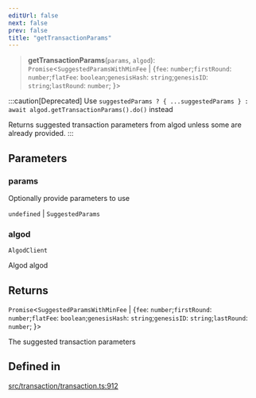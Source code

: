 ```yaml
---
editUrl: false
next: false
prev: false
title: "getTransactionParams"
---
```


> **getTransactionParams**(`params`, `algod`): `Promise`\<`SuggestedParamsWithMinFee` \| \{`fee`: `number`;`firstRound`: `number`;`flatFee`: `boolean`;`genesisHash`: `string`;`genesisID`: `string`;`lastRound`: `number`; \}\>

:::caution[Deprecated]
Use `suggestedParams ? { ...suggestedParams } : await algod.getTransactionParams().do()` instead

Returns suggested transaction parameters from algod unless some are already provided.
:::

## Parameters

### params

Optionally provide parameters to use

`undefined` | `SuggestedParams`

### algod

`AlgodClient`

Algod algod

## Returns

`Promise`\<`SuggestedParamsWithMinFee` \| \{`fee`: `number`;`firstRound`: `number`;`flatFee`: `boolean`;`genesisHash`: `string`;`genesisID`: `string`;`lastRound`: `number`; \}\>

The suggested transaction parameters

## Defined in

[src/transaction/transaction.ts:912](https://github.com/algorandfoundation/algokit-utils-ts/blob/87156fe9637eca52c0bc9e840c5804088cb40974/src/transaction/transaction.ts#L912)

